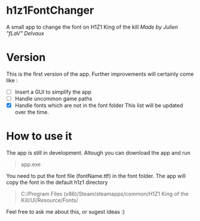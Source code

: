 # h1z1FontChanger
A small app to change the font on H1Z1 King of the kill
*Made by Julien "fLaV" Delvaux*


# Version
This is the first version of the app.
Further improvements will certainly come like :

- [ ] Insert a GUI to simplify the app
- [ ] Handle uncommon game paths
- [x] Handle fonts which are not in the font folder
This list will be updated over the time.

# How to use it
The app is still in development.
Altough you can download the app and run 
> app.exe

You need to put the font file (fontName.ttf) in the font folder.
The app will copy the font in the default h1z1 directory 
> C:/Program Files (x86)/Steam/steamapps/common/H1Z1 King of the Kill/UI/Resource/Fonts/

Feel free to ask me about this, or sugest ideas :)
